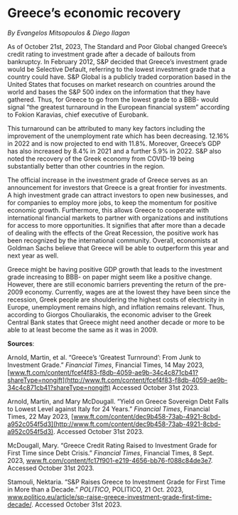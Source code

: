 # Greece’s economic recovery



*By Evangelos Mitsopoulos & Diego Ilagan*



As of October 21st, 2023, The Standard and Poor Global changed Greece’s credit rating to investment grade after a decade of bailouts from bankruptcy. In February 2012, S&P decided that Greece’s investment grade would be Selective Default, referring to the lowest investment grade that a country could have. S&P Global is a publicly traded corporation based in the United States that focuses on market research on countries around the world and bases the S&P 500 index on the information that they have gathered. Thus, for Greece to go from the lowest grade to a BBB- would signal “the greatest turnaround in the European financial system” according to Fokion Karavias, chief executive of Eurobank. 

This turnaround can be attributed to many key factors including the improvement of the unemployment rate which has been decreasing. 12.16% in 2022 and is now projected to end with 11.8%. Moreover, Greece’s GDP has also increased by 8.4% in 2021 and a further 5.9% in 2022. S&P also noted the recovery of the Greek economy from COVID-19 being substantially better than other countries in the region. 

The official increase in the investment grade of Greece serves as an announcement for investors that Greece is a great frontier for investments. A high investment grade can attract investors to open new businesses, and for companies to employ more jobs, to keep the momentum for positive economic growth. Furthermore, this allows Greece to cooperate with international financial markets to partner with organizations and institutions for access to more opportunities. It signifies that after more than a decade of dealing with the effects of the Great Recession, the positive work has been recognized by the international community. Overall, economists at Goldman Sachs believe that Greece will be able to outperform this year and next year as well.

Greece might be having positive GDP growth that leads to the investment grade increasing to BBB- on paper might seem like a positive change. However, there are still economic barriers preventing the return of the pre-2009 economy. Currently, wages are at the lowest they have been since the recession, Greek people are shouldering the highest costs of electricity in Europe, unemployment remains high, and inflation remains relevant. Thus, according to Giorgos Chouliarakis, the economic adviser to the Greek Central Bank states that Greece might need another decade or more to be able to at least become the same as it was in 2009. 



**Sources**:



Arnold, Martin, et al. “Greece’s ‘Greatest Turnround’: From Junk to Investment Grade.” *Financial Times*, Financial Times, 14 May 2023, [www.ft.com/content/fcef4f83-f8db-4059-ae9b-34c4c871cb41?shareType=nongift](http://www.ft.com/content/fcef4f83-f8db-4059-ae9b-34c4c871cb41?shareType=nongift) Accessed October 31st 2023.

Arnold, Martin, and Mary McDougall. “Yield on Greece Sovereign Debt Falls to Lowest Level against Italy for 24 Years.” *Financial Times*, Financial Times, 22 May 2023, [www.ft.com/content/dec9b458-73ab-4921-8cbd-a952c054f5d3](http://www.ft.com/content/dec9b458-73ab-4921-8cbd-a952c054f5d3). Accessed October 31st 2023.

McDougall, Mary. “Greece Credit Rating Raised to Investment Grade for First Time since Debt Crisis.” *Financial Times*, Financial Times, 8 Sept. 2023, www.ft.com/content/fc17f901-e219-4656-bb76-f088c84de3e7. Accessed October 31st 2023.

Stamouli, Nektaria. “S&P Raises Greece to Investment Grade for First Time in More than a Decade.” *POLITICO*, POLITICO, 21 Oct. 2023, www.politico.eu/article/sp-raise-greece-investment-grade-first-time-decade/. Accessed October 31st 2023.